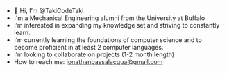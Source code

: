 - 👋 Hi, I’m @TakiCodeTaki
- I'm a Mechanical Engineering alumni from the University at Buffalo
- I’m interested in expanding my knowledge set and striving to constantly learn.
- I’m currently learning the foundations of computer science and to become proficient in at least 2 computer languages.
- I’m looking to collaborate on projects (1-2 month length)
- How to reach me: jonathanpassalacqua@gmail.com

<!---
TakiCodeTaki/TakiCodeTaki is a ✨ special ✨ repository because its `README.md` (this file) appears on your GitHub profile.
You can click the Preview link to take a look at your changes.
--->
